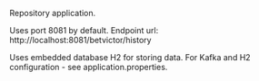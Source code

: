 Repository application.

Uses port 8081 by default.
Endpoint url: http://localhost:8081/betvictor/history

Uses embedded database H2 for storing data.
For Kafka and H2 configuration - see application.properties.